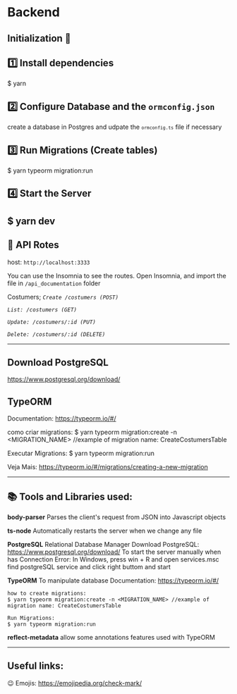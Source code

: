 # Backend

## Initialization 🚀

## 1️⃣ Install dependencies
$ yarn

## 2️⃣ Configure Database and the `ormconfig.json`
create a database in Postgres and udpate the <code>`ormconfig.ts`</code> file if necessary

## 3️⃣ Run Migrations (Create tables)
$ yarn typeorm migration:run

## 4️⃣ Start the Server
$ yarn dev
----------------

## 🚚 API Rotes
host: <code>http://localhost:3333</code>

You can use the Insomnia to see the routes.
Open Insomnia, and import the file in `/api_documentation` folder

Costumers;
*``Create /costumers (POST)``*

*``List: /costumers (GET)``*

*``Update: /costumers/:id (PUT)``*

*``Delete: /costumers/:id (DELETE)``*

------------------
## Download PostgreSQL
https://www.postgresql.org/download/

## TypeORM
Documentation: https://typeorm.io/#/

como criar migrations:
$ yarn typeorm migration:create -n <MIGRATION_NAME> //example of migration name: CreateCostumersTable

Executar Migrations:
$ yarn typeorm migration:run

Veja Mais: https://typeorm.io/#/migrations/creating-a-new-migration

------------------
## 📚 Tools and Libraries used:
**body-parser**
Parses the client's request from JSON into Javascript objects

**ts-node**
Automatically restarts the server when we change any file

**PostgreSQL**
Relational Database Manager
Download PostgreSQL: https://www.postgresql.org/download/
To start the server manually when has Connection Error: 
    In Windows, press win + R and open services.msc
    find postgreSQL service and click right buttom and start

**TypeORM**
To manipulate database
Documentation: https://typeorm.io/#/

    how to create migrations:
    $ yarn typeorm migration:create -n <MIGRATION_NAME> //example of migration name: CreateCostumersTable

    Run Migrations:
    $ yarn typeorm migration:run

**reflect-metadata**
allow some annotations features used with TypeORM


---------------------
## Useful links:
😉 Emojis: https://emojipedia.org/check-mark/